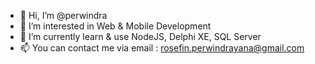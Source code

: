 - 👋 Hi, I’m @perwindra
- 👀 I’m interested in Web & Mobile Development
- 🌱 I’m currently learn & use NodeJS, Delphi XE, SQL Server
- 📫 You can contact me via email : rosefin.perwindrayana@gmail.com

<!---
perwindra/perwindra is a ✨ special ✨ repository because its `README.md` (this file) appears on your GitHub profile.
You can click the Preview link to take a look at your changes.
--->

